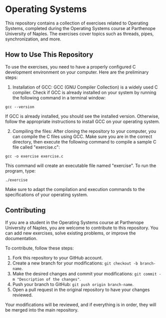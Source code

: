 # Operating Systems

This repository contains a collection of exercises related to Operating Systems, completed during the Operating Systems course at Parthenope University of Naples. The exercises cover topics such as threads, pipes, synchronization, and more.

## How to Use This Repository

To use the exercises, you need to have a properly configured C development environment on your computer. Here are the preliminary steps:

1. Installation of GCC: GCC (GNU Compiler Collection) is a widely used C compiler. Check if GCC is already installed on your system by running the following command in a terminal window:

`gcc --version`

If GCC is already installed, you should see the installed version. Otherwise, follow the appropriate instructions to install GCC on your operating system.

2. Compiling the files: After cloning the repository to your computer, you can compile the C files using GCC. Make sure you are in the correct directory, then execute the following command to compile a sample C file called "exercise.c":

`gcc -o exercise exercise.c`

This command will create an executable file named "exercise". To run the program, type:

`./exercise`

Make sure to adapt the compilation and execution commands to the specifications of your operating system.

## Contributing

If you are a student in the Operating Systems course at Parthenope University of Naples, you are welcome to contribute to this repository. You can add new exercises, solve existing problems, or improve the documentation.

To contribute, follow these steps:

1. Fork this repository to your GitHub account.
2. Create a new branch for your modifications: `git checkout -b branch-name`.
3. Make the desired changes and commit your modifications: `git commit -m "Description of the changes"`.
4. Push your branch to GitHub: `git push origin branch-name`.
5. Open a pull request in the original repository to have your changes reviewed.

Your modifications will be reviewed, and if everything is in order, they will be merged into the main repository.
